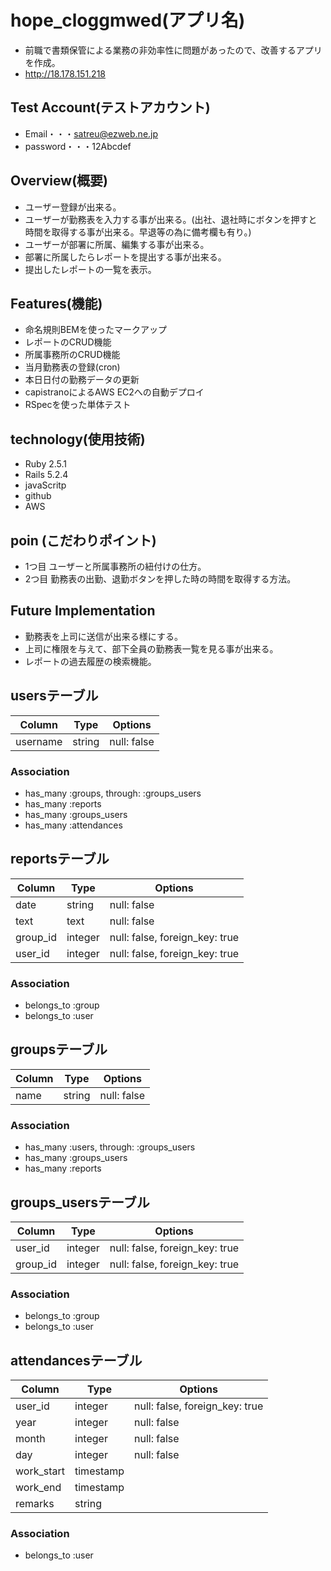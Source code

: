 # hope_cloggmwed(アプリ名)
- 前職で書類保管による業務の非効率性に問題があったので、改善するアプリを作成。
- http://18.178.151.218


## Test Account(テストアカウント)
- Email・・・satreu@ezweb.ne.jp
- password・・・12Abcdef

## Overview(概要)
- ユーザー登録が出来る。
- ユーザーが勤務表を入力する事が出来る。(出社、退社時にボタンを押すと時間を取得する事が出来る。早退等の為に備考欄も有り。)
- ユーザーが部署に所属、編集する事が出来る。
- 部署に所属したらレポートを提出する事が出来る。
- 提出したレポートの一覧を表示。

## Features(機能)
- 命名規則BEMを使ったマークアップ
- レポートのCRUD機能
- 所属事務所のCRUD機能
- 当月勤務表の登録(cron)
- 本日日付の勤務データの更新
- capistranoによるAWS EC2への自動デプロイ
- RSpecを使った単体テスト

## technology(使用技術)
- Ruby 2.5.1
- Rails 5.2.4
- javaScritp
- github
- AWS

## poin (こだわりポイント)
- 1つ目  ユーザーと所属事務所の紐付けの仕方。
- 2つ目  勤務表の出勤、退勤ボタンを押した時の時間を取得する方法。

## Future Implementation
- 勤務表を上司に送信が出来る様にする。
- 上司に権限を与えて、部下全員の勤務表一覧を見る事が出来る。
- レポートの過去履歴の検索機能。

## usersテーブル
|Column|Type|Options|
|------|----|-------|
|username|string|null: false|
### Association
- has_many  :groups,  through:  :groups_users
- has_many  :reports
- has_many :groups_users
- has_many :attendances

## reportsテーブル
|Column|Type|Options|
|------|----|-------|
|date|string|null: false|
|text|text|null: false|
|group_id|integer|null: false, foreign_key: true|
|user_id|integer|null: false, foreign_key: true|
### Association
- belongs_to :group
- belongs_to :user

## groupsテーブル
|Column|Type|Options|
|------|----|-------|
|name|string|null: false|
### Association
- has_many :users, through:  :groups_users
- has_many :groups_users
- has_many :reports

## groups_usersテーブル
|Column|Type|Options|
|------|----|-------|
|user_id|integer|null: false, foreign_key: true|
|group_id|integer|null: false, foreign_key: true|
### Association
- belongs_to :group
- belongs_to :user

## attendancesテーブル
|Column|Type|Options|
|------|----|-------|
|user_id|integer|null: false, foreign_key: true|
|year|integer|null: false|
|month|integer|null: false|
|day|integer|null: false|
|work_start|timestamp||
|work_end|timestamp||
|remarks|string||
### Association
- belongs_to :user
